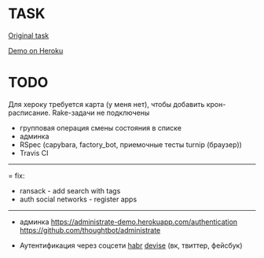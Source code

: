 # TASK

[Original task](https://docs.google.com/document/d/1390ZczB-uCVaH0bsxH0qKALk1YQAeK9yta7LalW1hvo/edit#heading=h.800vgi95v9ga)

[Demo on Heroku](https://blooming-journey-21325.herokuapp.com/)

# TODO


Для хероку требуется карта (у меня нет), чтобы добавить крон-расписание. Rake-задачи не подключены


- групповая операция смены состояния в списке
- админка
- RSpec (capybara, factory_bot, приемочные тесты turnip (браузер))
- Travis CI
--------------------------------------------------

= fix:

- ransack - add search with tags
- auth social networks - register apps

-----

* админка https://administrate-demo.herokuapp.com/authentication https://github.com/thoughtbot/administrate

* Аутентификация через соцсети [habr](https://habr.com/ru/post/142128/) [devise](https://github.com/heartcombo/devise/wiki/OmniAuth:-Overview) (вк, твиттер, фейсбук)

